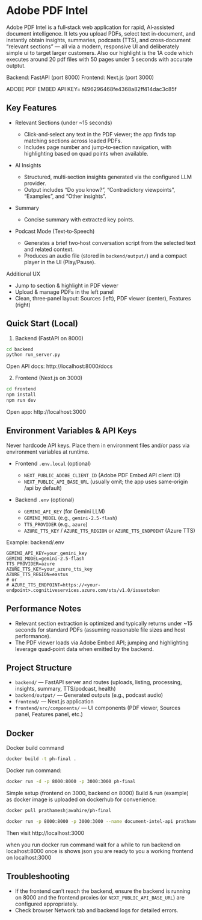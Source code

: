 # Adobe PDF Intel

Adobe PDF Intel is a full‑stack web application for rapid, AI‑assisted document intelligence. It lets you upload PDFs, select text in‑document, and instantly obtain insights, summaries, podcasts (TTS), and cross‑document “relevant sections” — all via a modern, responsive UI and deliberately simple ui to target larger customers.
Also our highlight is the 1A code which executes around 20 pdf files with 50 pages under 5 seconds with accurate outptut.

Backend: FastAPI (port 8000)
Frontend: Next.js (port 3000)

ADOBE PDF EMBED API KEY= f496296468fe4368a82ff414dac3c85f
## Key Features

- Relevant Sections (under ~15 seconds)
  - Click‑and‑select any text in the PDF viewer; the app finds top matching sections across loaded PDFs.
  - Includes page number and jump‑to‑section navigation, with highlighting based on quad points when available.

- AI Insights
  - Structured, multi‑section insights generated via the configured LLM provider.
  - Output includes “Do you know?”, “Contradictory viewpoints”, “Examples”, and “Other insights”.

- Summary
  - Concise summary with extracted key points.

- Podcast Mode (Text‑to‑Speech)
  - Generates a brief two‑host conversation script from the selected text and related context.
  - Produces an audio file (stored in `backend/output/`) and a compact player in the UI (Play/Pause).

Additional UX
- Jump to section & highlight in PDF viewer
- Upload & manage PDFs in the left panel
- Clean, three‑panel layout: Sources (left), PDF viewer (center), Features (right)

## Quick Start (Local)

1) Backend (FastAPI on 8000)
```bash
cd backend
python run_server.py
```
Open API docs: http://localhost:8000/docs

2) Frontend (Next.js on 3000)
```bash
cd frontend
npm install
npm run dev
```
Open app: http://localhost:3000

## Environment Variables & API Keys

Never hardcode API keys. Place them in environment files and/or pass via environment variables at runtime.

- Frontend `.env.local` (optional)
  - `NEXT_PUBLIC_ADOBE_CLIENT_ID` (Adobe PDF Embed API client ID)
  - `NEXT_PUBLIC_API_BASE_URL` (usually omit; the app uses same‑origin /api by default)

- Backend `.env` (optional)
  - `GEMINI_API_KEY` (for Gemini LLM)
  - `GEMINI_MODEL` (e.g., `gemini-2.5-flash`)
  - `TTS_PROVIDER` (e.g., `azure`)
  - `AZURE_TTS_KEY` / `AZURE_TTS_REGION` or `AZURE_TTS_ENDPOINT` (Azure TTS)

Example: backend/.env
```
GEMINI_API_KEY=your_gemini_key
GEMINI_MODEL=gemini-2.5-flash
TTS_PROVIDER=azure
AZURE_TTS_KEY=your_azure_tts_key
AZURE_TTS_REGION=eastus
# or
# AZURE_TTS_ENDPOINT=https://<your-endpoint>.cognitiveservices.azure.com/sts/v1.0/issuetoken
```

## Performance Notes

- Relevant section extraction is optimized and typically returns under ~15 seconds for standard PDFs (assuming reasonable file sizes and host performance).
- The PDF viewer loads via Adobe Embed API; jumping and highlighting leverage quad‑point data when emitted by the backend.

## Project Structure

- `backend/` — FastAPI server and routes (uploads, listing, processing, insights, summary, TTS/podcast, health)
- `backend/output/` — Generated outputs (e.g., podcast audio)
- `frontend/` — Next.js application
- `frontend/src/components/` — UI components (PDF viewer, Sources panel, Features panel, etc.)

## Docker
Docker build command
```bash
docker build -t ph-final .
```
Docker run command:
```bash
docker run -d -p 8000:8000 -p 3000:3000 ph-final

```

Simple setup (frontend on 3000, backend on 8000) 
Build & run (example) as docker image is uploaded on dockerhub for convenience:
```bash
docker pull prathameshjawahire/ph-final

```
```bash
docker run -p 8000:8000 -p 3000:3000 --name document-intel-api prathameshjawahire/ph-final


```
Then visit http://localhost:3000

when you run docker run command wait for a while to run backend on localhost:8000
once is shows json you are ready to you a working frontend on localhost:3000

## Troubleshooting

- If the frontend can’t reach the backend, ensure the backend is running on 8000 and the frontend proxies (or `NEXT_PUBLIC_API_BASE_URL`) are configured appropriately.
- Check browser Network tab and backend logs for detailed errors.
